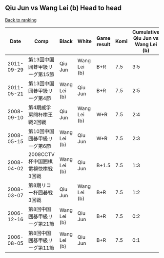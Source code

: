 ## Qiu Jun vs Wang Lei (b) Head to head

[Back to ranking](../../index.md)




| **Date** | **Comp** | **Black** | **White** | **Game result** | **Komi** | **Cumulative Qiu Jun vs Wang Lei (b)** | **Qiu Jun streak** | **Wang Lei (b) streak** | 
| --- | --- | --- | --- | --- | --- | --- | --- | --- |
| 2011-09-29 | 第13回中国囲碁甲級リーグ第15節 | Qiu Jun | Wang Lei (b) | B+R | 7.5 | 3:5 | 1 | 0 | 
| 2011-05-21 | 第13回中国囲碁甲級リーグ第4節 | Wang Lei (b) | Qiu Jun | B+R | 7.5 | 2:5 | 0 | 2 | 
| 2008-09-10 | 第4期威孚房開杯棋王戦2回戦 | Qiu Jun | Wang Lei (b) | W+R | 7.5 | 2:4 | 0 | 1 | 
| 2008-05-15 | 第10回中国囲碁甲級リーグ第6節 | Wang Lei (b) | Qiu Jun | W+R | 7.5 | 2:3 | 1 | 0 | 
| 2008-04-02 | 2008CCTV杯中国囲棋電視快棋戦3回戦 | Wang Lei (b) | Qiu Jun | B+1.5 | 7.5 | 1:3 | 0 | 1 | 
| 2008-03-07 | 第8期リコー杯囲碁戦3回戦 | Qiu Jun | Wang Lei (b) | B+R | 7.5 | 1:2 | 1 | 0 | 
| 2006-12-16 | 第8回中国囲碁甲級リーグ第21節 | Wang Lei (b) | Qiu Jun | B+R | 7.5 | 0:2 | 0 | 2 | 
| 2006-08-05 | 第8回中国囲碁甲級リーグ第11節 | Wang Lei (b) | Qiu Jun | B+R | 7.5 | 0:1 | 0 | 1 |




